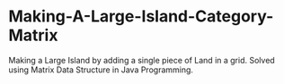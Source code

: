 # Making-A-Large-Island-Category-Matrix
Making a Large Island by adding a single piece of Land in a grid. Solved using Matrix Data Structure in Java Programming.
